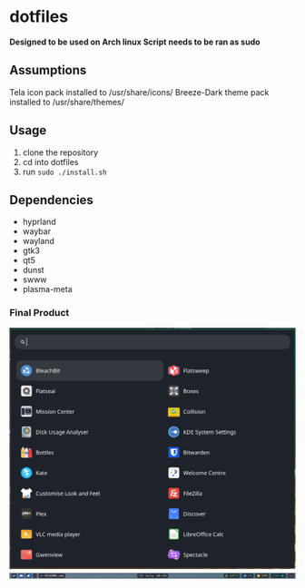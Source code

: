 # dotfiles

**Designed to be used on Arch linux
Script needs to be ran as sudo**

## Assumptions
Tela icon pack installed to /usr/share/icons/
Breeze-Dark theme pack installed to /usr/share/themes/


## Usage

1. clone the repository
2. cd into dotfiles
3. run `sudo ./install.sh`

## Dependencies
- hyprland
- waybar
- wayland
- gtk3
- qt5
- dunst
- swww
- plasma-meta

### Final Product

![WOFI](wofi.png)
![waybar](waybar.png)



